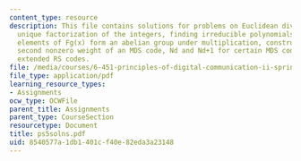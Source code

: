 ```yaml
---
content_type: resource
description: This file contains solutions for problems on Euclidean division algorithm,
  unique factorization of the integers, finding irreducible polynomials, the nonzero
  elements of Fg(x) form an abelian group under multiplication, construction of F32,
  second nonzero weight of an MDS code, Nd and Nd+1 for certain MDS codes, and doubly
  extended RS codes.
file: /media/courses/6-451-principles-of-digital-communication-ii-spring-2005/8540577a1db1401cf40e82eda3a23148_ps5solns.pdf
file_type: application/pdf
learning_resource_types:
- Assignments
ocw_type: OCWFile
parent_title: Assignments
parent_type: CourseSection
resourcetype: Document
title: ps5solns.pdf
uid: 8540577a-1db1-401c-f40e-82eda3a23148
---
```

